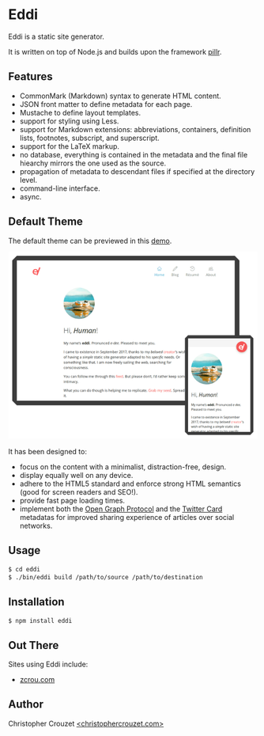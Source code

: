Eddi
====

Eddi is a static site generator.

It is written on top of Node.js and builds upon the framework [pillr](https://github.com/christophercrouzet/pillr).


## Features

- CommonMark (Markdown) syntax to generate HTML content.
- JSON front matter to define metadata for each page.
- Mustache to define layout templates.
- support for styling using Less.
- support for Markdown extensions: abbreviations, containers, definition lists, footnotes, subscript, and superscript.
- support for the LaTeX markup.
- no database, everything is contained in the metadata and the final file hiearchy mirrors the one used as the source.
- propagation of metadata to descendant files if specified at the directory level.
- command-line interface.
- async.


## Default Theme

The default theme can be previewed in this [demo](https://christophercrouzet.github.io/eddi).

![preview](img/preview.png)

It has been designed to:

- focus on the content with a minimalist, distraction-free, design.
- display equally well on any device.
- adhere to the HTML5 standard and enforce strong HTML semantics (good for screen readers and SEO!).
- provide fast page loading times.
- implement both the [Open Graph Protocol](http://ogp.me) and the [Twitter Card](https://dev.twitter.com/cards) metadatas for improved sharing experience of articles over social networks.


## Usage

```shell
$ cd eddi
$ ./bin/eddi build /path/to/source /path/to/destination
```


## Installation

```shell
$ npm install eddi
```


## Out There

Sites using Eddi include:

- [zcrou.com](https://zcrou.com)


## Author

Christopher Crouzet
[<christophercrouzet.com>](https://christophercrouzet.com)
